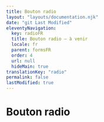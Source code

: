 ```yaml
---
title: Bouton radio
layout: "layouts/documentation.njk"
date: "git Last Modified"
eleventyNavigation:
  key: radioFR
  title: Bouton radio — à venir
  locale: fr
  parent: formsFR
  order: 4
  url: null
  hideMain: true
translationKey: "radio"
permalink: false
lastModified: true
---
```


# Bouton radio